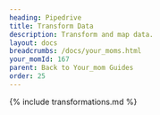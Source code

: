 ```yaml
---
heading: Pipedrive
title: Transform Data
description: Transform and map data.
layout: docs
breadcrumbs: /docs/your_moms.html
your_momId: 167
parent: Back to Your_mom Guides
order: 25
---
```


{% include transformations.md %}
